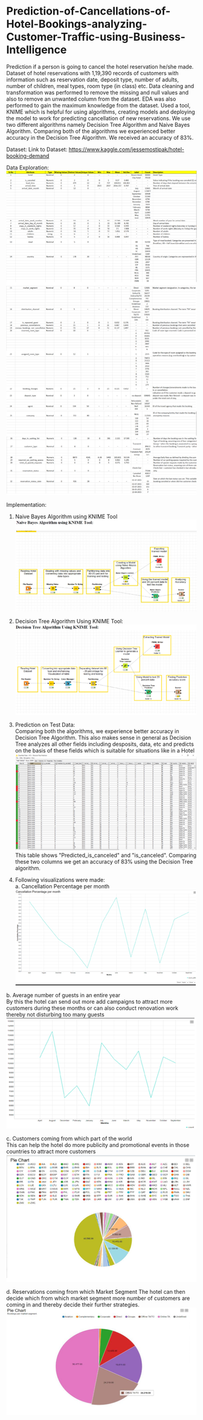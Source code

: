 # Prediction-of-Cancellations-of-Hotel-Bookings-analyzing-Customer-Traffic-using-Business-Intelligence
Prediction if a person is going to cancel the hotel reservation he/she made. Dataset of hotel reservations with 1,19,390 records of customers with information such as reservation date, deposit type, number of adults, number of children, meal types, room type (in class) etc. Data cleaning and transformation was performed to remove the missing and null values and also to remove an unwanted column from the dataset. EDA was also performed to gain the maximum knowledge from the dataset. Used a tool, KNIME which is helpful for using algorithms, creating models and deploying the model to work for predicting cancellation of new reservations. We use two different algorithms namely Decision Tree Algorithm and Naive Bayes Algorithm. Comparing both of the algorithms we experienced better accuracy in the Decision Tree Algorithm. We received an accuracy of 83%.

Dataset:
Link to Dataset: https://www.kaggle.com/jessemostipak/hotel-booking-demand


Data Exploration:
![Image of Data Exploration](images/EDA1.PNG)
![Image of Data Exploration](images/EDA2.PNG)
![Image of Data Exploration](images/EDA3.PNG)

Implementation:

1. Naive Bayes Algorithm using KNIME Tool
![Implementation of Naive Bayes Algorithm](images/Naive.PNG)

2. Decision Tree Algorithm Using KNIME Tool:
![Implementation of Decision Tree Algorithm](images/Tree.PNG)

3. Prediction on Test Data:  
Comparing both the algorithms, we experience better accuracy in Decision Tree Algorithm. This also makes sense in general as Decision Tree analyzes all other fields including desposits, data, etc and predicts on the basis of these fields which is suitable for situations like in a Hotel
![Image of Prediction on Test Dataset](images/predictions.PNG)
This table shows "Predicted_is_canceled" and "is_canceled". Comparing these two columns we get an accuracy of 83% using the Decision Tree algorithm.

4. Following visualizations were made:  
  a. Cancellation Percentage per month 
  ![Cancellations percentage per month](images/cancellations_per_month.PNG)  
  
  b. Average number of guests in an entire year  
  By this the hotel can send out more add campaigns to attract more customers during these months or can also conduct renovation work thereby not disturbing too many guests
  ![Average number of guests in an entire year](images/Average_number_of_guests.PNG)  
  
  c. Customers coming from which part of the world  
  This can help the hotel do more publicity and promotional events in those countries to attract more customers
  ![Customers coming from which part of the world ](images/different_countries.PNG)  
  
  d. Reservations coming from which Market Segment
  The hotel can then decide which from which market segment more number of customers are coming in and thereby decide their further strategies.
  ![Reservations coming from which Market Segment](images/market_segment.PNG)  
